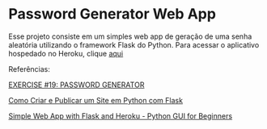 # Password Generator Web App

Esse projeto consiste em um simples web app de geração de uma senha aleatória utilizando o framework Flask do Python. Para acessar o aplicativo hospedado no Heroku, clique [aqui](https://passwordgenerator-app-1522c08c2489.herokuapp.com/)

Referências:

[EXERCISE #19: PASSWORD GENERATOR](https://inventwithpython.com/pythongently/exercise19/)

[Como Criar e Publicar um Site em Python com Flask](https://www.youtube.com/watch?v=K2ejI4z8Mbg&t=1468s)

[Simple Web App with Flask and Heroku - Python GUI for Beginners](https://www.youtube.com/watch?v=6plVs_ytIH8&t=754s)
